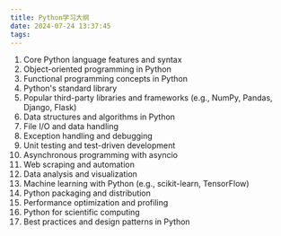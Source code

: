 ```yaml
---
title: Python学习大纲
date: 2024-07-24 13:37:45
tags:
---
```


1. Core Python language features and syntax
2. Object-oriented programming in Python
3. Functional programming concepts in Python
4. Python's standard library
5. Popular third-party libraries and frameworks (e.g., NumPy, Pandas, Django, Flask)
6. Data structures and algorithms in Python
7. File I/O and data handling
8. Exception handling and debugging
9. Unit testing and test-driven development
10. Asynchronous programming with asyncio
11. Web scraping and automation
12. Data analysis and visualization
13. Machine learning with Python (e.g., scikit-learn, TensorFlow)
14. Python packaging and distribution
15. Performance optimization and profiling
16. Python for scientific computing
17. Best practices and design patterns in Python
